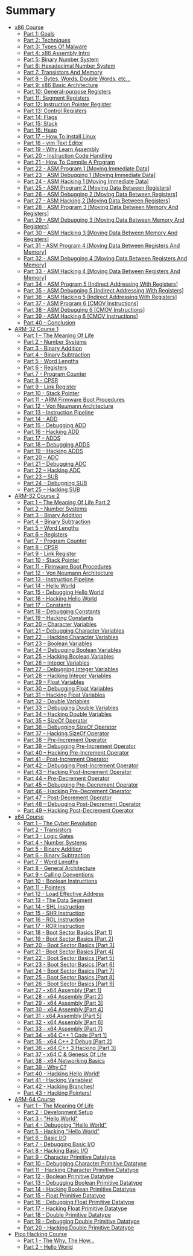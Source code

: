 # Summary

* [x86 Course](pages/x86-course.md)
	* [Part 1: Goals](pages/part-1-goals.md)
	* [Part 2: Techniques](pages/part-2-techniques.md)
	* [Part 3: Types Of Malware](pages/part-3-types-of-malware.md)
	* [Part 4: x86 Assembly Intro](pages/part-4-x86-assembly-intro.md)
	* [Part 5: Binary Number System](pages/part-5-binary-number-system.md)
	* [Part 6: Hexadecimal Number System](pages/part-6-hexadecimal-number-system.md)
	* [Part 7: Transistors And Memory](pages/part-7-transistors-and-memory.md)
	* [Part 8 - Bytes, Words, Double Words, etc...](pages/part-8-bytes-words-double-words-etc.md)
	* [Part 9: x86 Basic Architecture](pages/part-9-x86-basic-architecture.md)
	* [Part 10: General-purpose Registers](pages/part-10-general-purpose-registers.md)
	* [Part 11: Segment Registers](pages/part-11-segment-registers.md)
	* [Part 12: Instruction Pointer Register](pages/part-12-instruction-pointer-register.md)
	* [Part 13: Control Registers](pages/part-13-control-registers.md)
	* [Part 14: Flags](pages/part-14-flags.md)
	* [Part 15: Stack](pages/part-15-stack.md)
	* [Part 16: Heap](pages/part-16-heap.md)
	* [Part 17 – How To Install Linux](pages/part-17-how-to-install-linux.md)
	* [Part 18 - vim Text Editor](pages/part-18-vim-text-editor.md)
	* [Part 19 - Why Learn Assembly](pages/part-19-why-learn-assembly.md)
	* [Part 20 - Instruction Code Handling](pages/part-20-instruction-code-handling.md)
	* [Part 21 - How To Compile A Program](pages/part-21-how-to-compile-a-program.md)
	* [Part 22 - ASM Program 1 [Moving Immediate Data]](pages/part-22-asm-program-1-moving-immediate-data.md)
	* [Part 23 - ASM Debugging 1 [Moving Immediate Data]](pages/part-23-asm-debugging-1-moving-immediate-data.md)
	* [Part 24 - ASM Hacking 1 [Moving Immediate Data]](pages/part-24-asm-hacking-1-moving-immediate-data.md)
	* [Part 25 - ASM Program 2 [Moving Data Between Registers]](pages/part-25-asm-program-2-moving-data-between-registers.md)
	* [Part 26 - ASM Debugging 2 [Moving Data Between Registers]](pages/part-26-asm-debugging-2-moving-data-between-registers.md)
	* [Part 27 - ASM Hacking 2 [Moving Data Between Registers]](pages/part-27-asm-hacking-2-moving-data-between-registers.md)
	* [Part 28 - ASM Program 3 [Moving Data Between Memory And Registers]](pages/part-28-asm-program-3-moving-data-between-memory-and-registers.md)
	* [Part 29 - ASM Debugging 3 [Moving Data Between Memory And Registers]](pages/part-29-asm-debugging-3-moving-data-between-memory-and-registers.md)
	* [Part 30 - ASM Hacking 3 [Moving Data Between Memory And Registers]](pages/part-30-asm-hacking-3-moving-data-between-memory-and-registers.md)
	* [Part 31 - ASM Program 4 [Moving Data Between Registers And Memory]](pages/part-31-asm-program-4-moving-data-between-registers-and-memory.md)
	* [Part 32 - ASM Debugging 4 [Moving Data Between Registers And Memory]](pages/part-32-asm-debugging-4-moving-data-between-registers-and-memory.md)
	* [Part 33 - ASM Hacking 4 [Moving Data Between Registers And Memory]](pages/part-33-asm-hacking-4-moving-data-between-registers-and-memory.md)
	* [Part 34 - ASM Program 5 [Indirect Addressing With Registers]](pages/part-34-asm-program-5-indirect-addressing-with-registers.md)
	* [Part 35 - ASM Debugging 5 [Indirect Addressing With Registers]](pages/part-35-asm-debugging-5-indirect-addressing-with-registers.md)
	* [Part 36 - ASM Hacking 5 [Indirect Addressing With Registers]](pages/part-36-asm-hacking-5-indirect-addressing-with-registers.md)
	* [Part 37 - ASM Program 6 [CMOV Instructions]](pages/part-37-asm-program-6-cmov-instructions.md)
	* [Part 38 - ASM Debugging 6 [CMOV Instructions]](pages/part-38-asm-debugging-6-cmov-instructions.md)
	* [Part 39 - ASM Hacking 6 [CMOV Instructions]](pages/part-39-asm-hacking-6-cmov-instructions.md)
	* [Part 40 - Conclusion](pages/part-40-conclusion.md)
* [ARM-32 Course 1](pages/arm-32-course-1.md)
	* [Part 1 – The Meaning Of Life](pages/part-1-the-meaning-of-life.md)
	* [Part 2 - Number Systems](pages/part-2-number-systems.md)
	* [Part 3 - Binary Addition](pages/part-3-binary-addition.md)
	* [Part 4 - Binary Subtraction](pages/part-4-binary-subtraction.md)
	* [Part 5 - Word Lengths](pages/part-5-word-lengths.md)
	* [Part 6 - Registers](pages/part-6-registers.md)
	* [Part 7 - Program Counter](pages/part-7-program-counter.md)
	* [Part 8 - CPSR](pages/part-8-cpsr.md)
	* [Part 9 - Link Register](pages/part-9-link-register.md)
	* [Part 10 - Stack Pointer](pages/part-10-stack-pointer.md)
	* [Part 11 - ARM Firmware Boot Procedures](pages/part-11-arm-firmware-boot-procedures.md)
	* [Part 12 - Von Neumann Architecture](pages/part-12-von-neumann-architecture.md)
	* [Part 13 - Instruction Pipeline](pages/part-13-instruction-pipeline.md)
	* [Part 14 - ADD](pages/part-14-add.md)
	* [Part 15 - Debugging ADD](pages/part-15-debugging-add.md)
	* [Part 16 - Hacking ADD](pages/part-16-hacking-add.md)
	* [Part 17 - ADDS](pages/part-17-adds.md)
	* [Part 18 – Debugging ADDS](pages/part-18-debugging-adds.md)
	* [Part 19 – Hacking ADDS](pages/part-19-hacking-adds.md)
	* [Part 20 – ADC](pages/part-20-adc.md)
	* [Part 21 – Debugging ADC](pages/part-21-debugging-adc.md)
	* [Part 22 – Hacking ADC](pages/part-22-hacking-adc.md)
	* [Part 23 – SUB](pages/part-23-sub.md)
	* [Part 24 – Debugging SUB](pages/part-24-debugging-sub.md)
	* [Part 25 – Hacking SUB](pages/part-25-hacking-sub.md)
* [ARM-32 Course 2](pages/arm-32-course-2.md)
	* [Part 1 – The Meaning Of Life Part 2](pages/part-1-the-meaning-of-life-part-2.md)
	* [Part 2 – Number Systems](pages/part-2-number-systems.md)
	* [Part 3 – Binary Addition](pages/part-3-binary-addition.md)
	* [Part 4 – Binary Subtraction](pages/part-4-binary-subtraction.md)
	* [Part 5 – Word Lengths](pages/part-5-word-lengths.md)
	* [Part 6 – Registers](pages/part-6-registers.md)
	* [Part 7 – Program Counter](pages/part-7-program-counter.md)
	* [Part 8 - CPSR](pages/part-8-cpsr.md)
	* [Part 9 - Link Register](pages/part-9-link-register.md)
	* [Part 10 - Stack Pointer](pages/part-10-stack-pointer.md)
	* [Part 11 - Firmware Boot Procedures](pages/part-11-firmware-boot-procedures.md)
	* [Part 12 - Von Neumann Architecture](pages/part-12-von-neumann-architecture.md)
	* [Part 13 - Instruction Pipeline](pages/part-13-instruction-pipeline.md)
	* [Part 14 - Hello World](pages/part-14-hello-world.md)
	* [Part 15 - Debugging Hello World](pages/part-15-debugging-hello-world.md)
	* [Part 16 - Hacking Hello World](pages/part-16-hacking-hello-world.md)
	* [Part 17 - Constants](pages/part-17-constants.md)
	* [Part 18 – Debugging Constants](pages/part-18-debugging-constants.md)
	* [Part 19 – Hacking Constants](pages/part-19-hacking-constants.md)
	* [Part 20 – Character Variables](pages/part-20-character-variables.md)
	* [Part 21 – Debugging Character Variables](pages/part-21-debugging-character-variables.md)
	* [Part 22 – Hacking Character Variables](pages/part-22-hacking-character-variables.md)
	* [Part 23 – Boolean Variables](pages/part-23-boolean-variables.md)
	* [Part 24 – Debugging Boolean Variables](pages/part-24-debugging-boolean-variables.md)
	* [Part 25 – Hacking Boolean Variables](pages/part-25-hacking-boolean-variables.md)
	* [Part 26 – Integer Variables](pages/part-26-integer-variables.md)
	* [Part 27 – Debugging Integer Variables](pages/part-27-debugging-integer-variables.md)
	* [Part 28 – Hacking Integer Variables](pages/part-28-hacking-integer-variables.md)
	* [Part 29 – Float Variables](pages/part-29-float-variables.md)
	* [Part 30 – Debugging Float Variables](pages/part-30-debugging-float-variables.md)
	* [Part 31 – Hacking Float Variables](pages/part-31-hacking-float-variables.md)
	* [Part 32 – Double Variables](pages/part-32-double-variables.md)
	* [Part 33 – Debugging Double Variables](pages/part-33-debugging-double-variables.md)
	* [Part 34 – Hacking Double Variables](pages/part-34-hacking-double-variables.md)
	* [Part 35 – SizeOf Operator](pages/part-35-sizeof-operator.md)
	* [Part 36 – Debugging SizeOf Operator](pages/part-36-debugging-sizeof-operator.md)
	* [Part 37 – Hacking SizeOf Operator](pages/part-37-hacking-sizeof-operator.md)
	* [Part 38 – Pre-Increment Operator](pages/part-38-pre-increment-operator.md)
	* [Part 39 – Debugging Pre-Increment Operator](pages/part-39-debugging-pre-increment-operator.md)
	* [Part 40 – Hacking Pre-Increment Operator](pages/part-40-hacking-pre-increment-operator.md)
	* [Part 41 – Post-Increment Operator](pages/part-41-post-increment-operator.md)
	* [Part 42 – Debugging Post-Increment Operator](pages/part-42-debugging-post-increment-operator.md)
	* [Part 43 – Hacking Post-Increment Operator](pages/part-43-hacking-post-increment-operator.md)
	* [Part 44 – Pre-Decrement Operator](pages/part-44-pre-decrement-operator.md)
	* [Part 45 – Debugging Pre-Decrement Operator](pages/part-45-debugging-pre-decrement-operator.md)
	* [Part 46 – Hacking Pre-Decrement Operator](pages/part-46-hacking-pre-decrement-operator.md)
	* [Part 47 – Post-Decrement Operator](pages/part-47-post-decrement-operator.md)
	* [Part 48 – Debugging Post-Decrement Operator](pages/part-48-debugging-post-decrement-operator.md)
	* [Part 49 – Hacking Post-Decrement Operator](pages/part-49-hacking-post-decrement-operator.md)
* [x64 Course](pages/x64-course.md)
	* [Part 1 – The Cyber Revolution](pages/part-1-the-cyber-revolution.md)
	* [Part 2 - Transistors](pages/part-2-transistors.md)
	* [Part 3 - Logic Gates](pages/part-3-logic-gates.md)
	* [Part 4 - Number Systems](pages/part-4-number-systems.md)
	* [Part 5 - Binary Addition](pages/part-5-binary-addition.md)
	* [Part 6 - Binary Subtraction](pages/part-6-binary-subtraction.md)
	* [Part 7 - Word Lengths](pages/part-7-word-lengths.md)
	* [Part 8 - General Architecture](pages/part-8-general-architecture.md)
	* [Part 9 - Calling Conventions](pages/part-9-calling-conventions.md)
	* [Part 10 - Boolean Instructions](pages/part-10-boolean-instructions.md)
	* [Part 11 - Pointers](pages/part-11-pointers.md)
	* [Part 12 - Load Effective Address](pages/part-12-load-effective-address.md)
	* [Part 13 - The Data Segment](pages/part-13-the-data-segment.md)
	* [Part 14 - SHL Instruction](pages/part-14-shl-instruction.md)
	* [Part 15 - SHR Instruction](pages/part-15-shr-instruction.md)
	* [Part 16 - ROL Instruction](pages/part-16-rol-instruction.md)
	* [Part 17 - ROR Instruction](pages/part-17-ror-instruction.md)
	* [Part 18 - Boot Sector Basics [Part 1]](pages/part-18-boot-sector-basics-part-1.md)
	* [Part 19 - Boot Sector Basics [Part 2]](pages/part-19-boot-sector-basics-part-2.md)
	* [Part 20 - Boot Sector Basics [Part 3]](pages/part-20-boot-sector-basics-part-3.md)
	* [Part 21 - Boot Sector Basics [Part 4]](pages/part-21-boot-sector-basics-part-4.md)
	* [Part 22 - Boot Sector Basics [Part 5]](pages/part-22-boot-sector-basics-part-5.md)
	* [Part 23 - Boot Sector Basics [Part 6]](pages/part-23-boot-sector-basics-part-6.md)
	* [Part 24 - Boot Sector Basics [Part 7]](pages/part-24-boot-sector-basics-part-7.md)
	* [Part 25 - Boot Sector Basics [Part 8]](pages/part-25-boot-sector-basics-part-8.md)
	* [Part 26 - Boot Sector Basics [Part 9]](pages/part-26-boot-sector-basics-part-9.md)
	* [Part 27 - x64 Assembly [Part 1]](pages/part-27-x64-assembly-part-1.md)
	* [Part 28 - x64 Assembly [Part 2]](pages/part-28-x64-assembly-part-2.md)
	* [Part 29 - x64 Assembly [Part 3]](pages/part-29-x64-assembly-part-3.md)
	* [Part 30 - x64 Assembly [Part 4]](pages/part-30-x64-assembly-part-4.md)
	* [Part 31 - x64 Assembly [Part 5]](pages/part-31-x64-assembly-part-5.md)
	* [Part 32 - x64 Assembly [Part 6]](pages/part-32-x64-assembly-part-6.md)
	* [Part 33 - x64 Assembly [Part 7]](pages/part-33-x64-assembly-part-7.md)
	* [Part 34 - x64 C++ 1 Code [Part 1]](pages/part-34-x64-c++-1-code-part-1.md)
	* [Part 35 - x64 C++ 2 Debug [Part 2]](pages/part-35-x64-c++-2-debug-part-2.md)
	* [Part 36 - x64 C++ 3 Hacking [Part 3]](pages/part-36-x64-c++-3-hacking-part-3.md)
	* [Part 37 - x64 C &amp; Genesis Of Life](pages/part-37-x64-c-amp;-genesis-of-life.md)
	* [Part 38 - x64 Networking Basics](pages/part-38-x64-networking-basics.md)
	* [Part 39 - Why C?](pages/part-39-why-c.md)
	* [Part 40 - Hacking Hello World!](pages/part-40-hacking-hello-world!.md)
	* [Part 41 - Hacking Variables!](pages/part-41-hacking-variables!.md)
	* [Part 42 - Hacking Branches!](pages/part-42-hacking-branches!.md)
	* [Part 43 - Hacking Pointers!](pages/part-43-hacking-pointers!.md)
* [ARM-64 Course](pages/arm-64-course.md)
	* [Part 1 - The Meaning Of Life](pages/part-1-the-meaning-of-life.md)
	* [Part 2 - Development Setup](pages/part-2-development-setup.md)
	* [Part 3 - "Hello World"](pages/part-3-hello-world.md)
	* [Part 4 - Debugging "Hello World"](pages/part-4-debugging-hello-world.md)
	* [Part 5 - Hacking "Hello World"](pages/part-5-hacking-hello-world.md)
	* [Part 6 - Basic I/O](pages/part-6-basic-io.md)
	* [Part 7 - Debugging Basic I/O](pages/part-7-debugging-basic-io.md)
	* [Part 8 - Hacking Basic I/O](pages/part-8-hacking-basic-io.md)
	* [Part 9 - Character Primitive Datatype](pages/part-9-character-primitive-datatype.md)
	* [Part 10 - Debugging Character Primitive Datatype](pages/part-10-debugging-character-primitive-datatype.md)
	* [Part 11 - Hacking Character Primitive Datatype](pages/part-11-hacking-character-primitive-datatype.md)
	* [Part 12 - Boolean Primitive Datatype](pages/part-12-boolean-primitive-datatype.md)
	* [Part 13 - Debugging Boolean Primitive Datatype](pages/part-13-debugging-boolean-primitive-datatype.md)
	* [Part 14 - Hacking Boolean Primitive Datatype](pages/part-14-hacking-boolean-primitive-datatype.md)
	* [Part 15 - Float Primitive Datatype](pages/part-15-float-primitive-datatype.md)
	* [Part 16 - Debugging Float Primitive Datatype](pages/part-16-debugging-float-primitive-datatype.md)
	* [Part 17 - Hacking Float Primitive Datatype](pages/part-17-hacking-float-primitive-datatype.md)
	* [Part 18 - Double Primitive Datatype](pages/part-18-double-primitive-datatype.md)
	* [Part 19 - Debugging Double Primitive Datatype](pages/part-19-debugging-double-primitive-datatype.md)
	* [Part 20 - Hacking Double Primitive Datatype](pages/part-20-hacking-double-primitive-datatype.md)
* [Pico Hacking Course](pages/pico-hacking-course.md)
	* [Part 1 - The Why, The How...](pages/part-1-the-why-the-how.md)
	* [Part 2 - Hello World](pages/part-2-hello-world.md)

